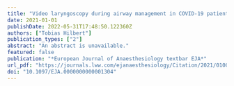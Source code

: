 ```yaml
---
title: "Video laryngoscopy during airway management in COVID-19 patients: practical relevance of a recent EJA Christmas issue article"
date: 2021-01-01
publishDate: 2022-05-31T17:48:50.122360Z
authors: ["Tobias Hilbert"]
publication_types: ["2"]
abstract: "An abstract is unavailable."
featured: false
publication: "*European Journal of Anaesthesiology textbar EJA*"
url_pdf: "https://journals.lww.com/ejanaesthesiology/Citation/2021/01000/Video_laryngoscopy_during_airway_management_in.25.aspx"
doi: "10.1097/EJA.0000000000001304"
---
```



